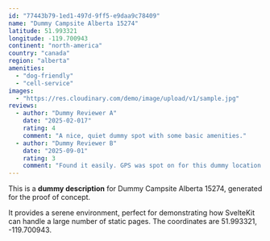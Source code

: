 ```yaml
---
id: "77443b79-1ed1-497d-9ff5-e9daa9c78409"
name: "Dummy Campsite Alberta 15274"
latitude: 51.993321
longitude: -119.700943
continent: "north-america"
country: "canada"
region: "alberta"
amenities:
  - "dog-friendly"
  - "cell-service"
images:
  - "https://res.cloudinary.com/demo/image/upload/v1/sample.jpg"
reviews:
  - author: "Dummy Reviewer A"
    date: "2025-02-017"
    rating: 4
    comment: "A nice, quiet dummy spot with some basic amenities."
  - author: "Dummy Reviewer B"
    date: "2025-09-01"
    rating: 3
    comment: "Found it easily. GPS was spot on for this dummy location."
---
```


This is a **dummy description** for Dummy Campsite Alberta 15274, generated for the proof of concept.

It provides a serene environment, perfect for demonstrating how SvelteKit can handle a large number of static pages. The coordinates are 51.993321, -119.700943.
